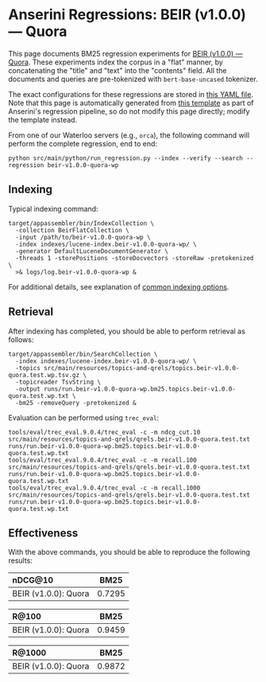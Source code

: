 # Anserini Regressions: BEIR (v1.0.0) &mdash; Quora

This page documents BM25 regression experiments for [BEIR (v1.0.0) &mdash; Quora](http://beir.ai/).
These experiments index the corpus in a "flat" manner, by concatenating the "title" and "text" into the "contents" field.
All the documents and queries are pre-tokenized with `bert-base-uncased` tokenizer.

The exact configurations for these regressions are stored in [this YAML file](../src/main/resources/regression/beir-v1.0.0-quora-wp.yaml).
Note that this page is automatically generated from [this template](../src/main/resources/docgen/templates/beir-v1.0.0-quora-wp.template) as part of Anserini's regression pipeline, so do not modify this page directly; modify the template instead.

From one of our Waterloo servers (e.g., `orca`), the following command will perform the complete regression, end to end:

```
python src/main/python/run_regression.py --index --verify --search --regression beir-v1.0.0-quora-wp
```

## Indexing

Typical indexing command:

```
target/appassembler/bin/IndexCollection \
  -collection BeirFlatCollection \
  -input /path/to/beir-v1.0.0-quora-wp \
  -index indexes/lucene-index.beir-v1.0.0-quora-wp/ \
  -generator DefaultLuceneDocumentGenerator \
  -threads 1 -storePositions -storeDocvectors -storeRaw -pretokenized \
  >& logs/log.beir-v1.0.0-quora-wp &
```

For additional details, see explanation of [common indexing options](common-indexing-options.md).

## Retrieval

After indexing has completed, you should be able to perform retrieval as follows:

```
target/appassembler/bin/SearchCollection \
  -index indexes/lucene-index.beir-v1.0.0-quora-wp/ \
  -topics src/main/resources/topics-and-qrels/topics.beir-v1.0.0-quora.test.wp.tsv.gz \
  -topicreader TsvString \
  -output runs/run.beir-v1.0.0-quora-wp.bm25.topics.beir-v1.0.0-quora.test.wp.txt \
  -bm25 -removeQuery -pretokenized &
```

Evaluation can be performed using `trec_eval`:

```
tools/eval/trec_eval.9.0.4/trec_eval -c -m ndcg_cut.10 src/main/resources/topics-and-qrels/qrels.beir-v1.0.0-quora.test.txt runs/run.beir-v1.0.0-quora-wp.bm25.topics.beir-v1.0.0-quora.test.wp.txt
tools/eval/trec_eval.9.0.4/trec_eval -c -m recall.100 src/main/resources/topics-and-qrels/qrels.beir-v1.0.0-quora.test.txt runs/run.beir-v1.0.0-quora-wp.bm25.topics.beir-v1.0.0-quora.test.wp.txt
tools/eval/trec_eval.9.0.4/trec_eval -c -m recall.1000 src/main/resources/topics-and-qrels/qrels.beir-v1.0.0-quora.test.txt runs/run.beir-v1.0.0-quora-wp.bm25.topics.beir-v1.0.0-quora.test.wp.txt
```

## Effectiveness

With the above commands, you should be able to reproduce the following results:

| nDCG@10                                                                                                      | BM25      |
|:-------------------------------------------------------------------------------------------------------------|-----------|
| BEIR (v1.0.0): Quora                                                                                         | 0.7295    |


| R@100                                                                                                        | BM25      |
|:-------------------------------------------------------------------------------------------------------------|-----------|
| BEIR (v1.0.0): Quora                                                                                         | 0.9459    |


| R@1000                                                                                                       | BM25      |
|:-------------------------------------------------------------------------------------------------------------|-----------|
| BEIR (v1.0.0): Quora                                                                                         | 0.9872    |
